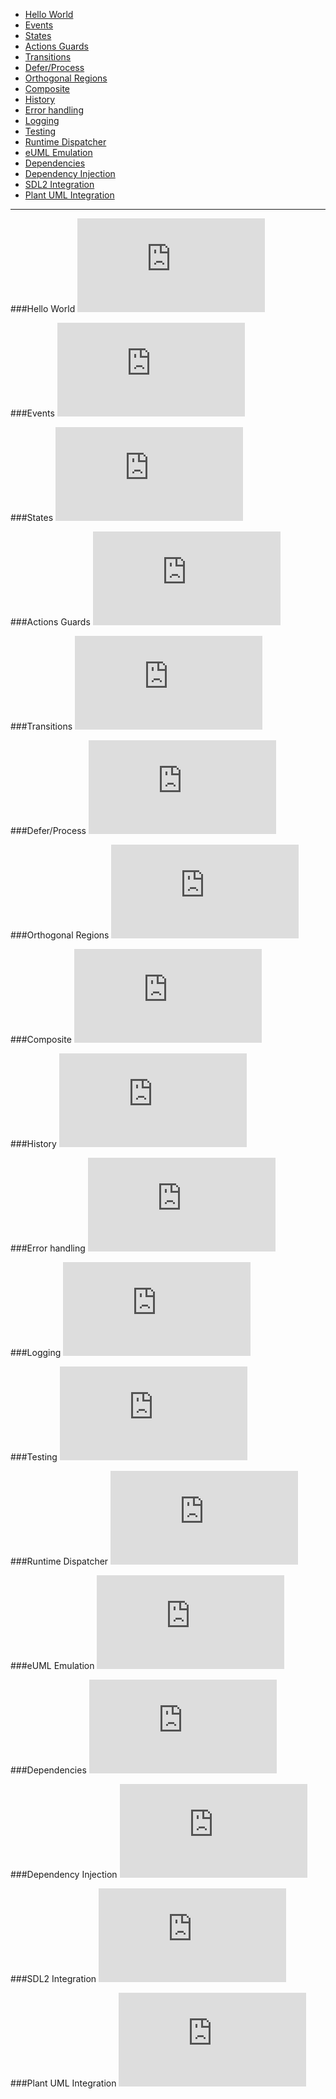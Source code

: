 * [Hello World](#hello-world)
* [Events](#events)
* [States](#states)
* [Actions Guards](#actions-guards)
* [Transitions](#transitions)
* [Defer/Process](#deferprocess)
* [Orthogonal Regions](#orthogonal-regions)
* [Composite](#composite)
* [History](#history)
* [Error handling](#error-handling)
* [Logging](#logging)
* [Testing](#testing)
* [Runtime Dispatcher](#runtime-dispatcher)
* [eUML Emulation](#euml-emulation)
* [Dependencies](#dependencies)
* [Dependency Injection](#dependency-injection)
* [SDL2 Integration](#sdl2-integration)
* [Plant UML Integration](#plant-uml-integration)

---

###Hello World
![CPP](https://raw.githubusercontent.com/boost-experimental/sml/master/example/hello_world.cpp)

###Events
![CPP](https://raw.githubusercontent.com/boost-experimental/sml/master/example/events.cpp)

###States
![CPP](https://raw.githubusercontent.com/boost-experimental/sml/master/example/states.cpp)

###Actions Guards
![CPP](https://raw.githubusercontent.com/boost-experimental/sml/master/example/actions_guards.cpp)

###Transitions
![CPP](https://raw.githubusercontent.com/boost-experimental/sml/master/example/transitions.cpp)

###Defer/Process
![CPP](https://raw.githubusercontent.com/boost-experimental/sml/master/example/defer_and_process.cpp)

###Orthogonal Regions
![CPP](https://raw.githubusercontent.com/boost-experimental/sml/master/example/orthogonal_regions.cpp)

###Composite
![CPP](https://raw.githubusercontent.com/boost-experimental/sml/master/example/composite.cpp)

###History
![CPP](https://raw.githubusercontent.com/boost-experimental/sml/master/example/history.cpp)

###Error handling
![CPP](https://raw.githubusercontent.com/boost-experimental/sml/master/example/error_handling.cpp)

###Logging
![CPP](https://raw.githubusercontent.com/boost-experimental/sml/master/example/logging.cpp)

###Testing
![CPP](https://raw.githubusercontent.com/boost-experimental/sml/master/example/testing.cpp)

###Runtime Dispatcher
![CPP](https://raw.githubusercontent.com/boost-experimental/sml/master/example/dispatch_table.cpp)

###eUML Emulation
![CPP](https://raw.githubusercontent.com/boost-experimental/sml/master/example/euml_emulation.cpp)

###Dependencies
![CPP](https://raw.githubusercontent.com/boost-experimental/sml/master/example/dependencies.cpp)

###Dependency Injection
![CPP](https://raw.githubusercontent.com/boost-experimental/sml/master/example/dependency_injection.cpp)

###SDL2 Integration
![CPP](https://raw.githubusercontent.com/boost-experimental/sml/master/example/sdl2.cpp)

###Plant UML Integration
![CPP](https://raw.githubusercontent.com/boost-experimental/sml/master/example/plant_uml.cpp)

